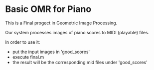 # Basic OMR for Piano

This is a Final progect in Geometric Image Processing.

Our system processes images of piano scores to MIDI (playable) files.


In order to use it:

* put the input images in 'good_scores'
* execute final.m
* the result will be the corresponding mid files under 'good_scores'

